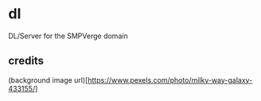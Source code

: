 # dl
DL/Server for the SMPVerge domain

## credits
(background image url)[https://www.pexels.com/photo/milky-way-galaxy-433155/]
